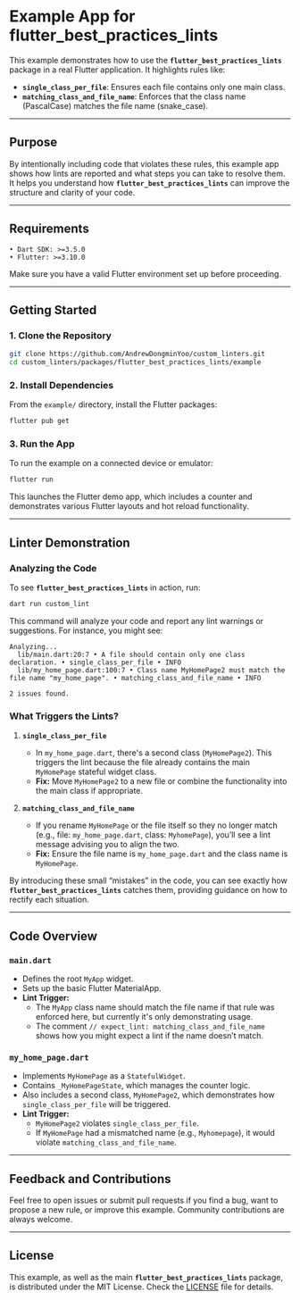 # Example App for flutter_best_practices_lints

This example demonstrates how to use the **`flutter_best_practices_lints`** package in a real Flutter application. It highlights rules like:

- **`single_class_per_file`**: Ensures each file contains only one main class.
- **`matching_class_and_file_name`**: Enforces that the class name (PascalCase) matches the file name (snake_case).

---

## Purpose

By intentionally including code that violates these rules, this example app shows how lints are reported and what steps you can take to resolve them. It helps you understand how **`flutter_best_practices_lints`** can improve the structure and clarity of your code.

---

## Requirements

```log
• Dart SDK: >=3.5.0
• Flutter: >=3.10.0
```

Make sure you have a valid Flutter environment set up before proceeding.

---

## Getting Started

### 1. Clone the Repository

```sh
git clone https://github.com/AndrewDongminYoo/custom_linters.git
cd custom_linters/packages/flutter_best_practices_lints/example
```

### 2. Install Dependencies

From the `example/` directory, install the Flutter packages:

```sh
flutter pub get
```

### 3. Run the App

To run the example on a connected device or emulator:

```sh
flutter run
```

This launches the Flutter demo app, which includes a counter and demonstrates various Flutter layouts and hot reload functionality.

---

## Linter Demonstration

### Analyzing the Code

To see **`flutter_best_practices_lints`** in action, run:

```sh
dart run custom_lint
```

This command will analyze your code and report any lint warnings or suggestions. For instance, you might see:

```log
Analyzing...
  lib/main.dart:20:7 • A file should contain only one class declaration. • single_class_per_file • INFO
  lib/my_home_page.dart:100:7 • Class name MyHomePage2 must match the file name "my_home_page". • matching_class_and_file_name • INFO

2 issues found.
```

### What Triggers the Lints?

1. **`single_class_per_file`**

   - In `my_home_page.dart`, there's a second class (`MyHomePage2`). This triggers the lint because the file already contains the main `MyHomePage` stateful widget class.
   - **Fix:** Move `MyHomePage2` to a new file or combine the functionality into the main class if appropriate.

2. **`matching_class_and_file_name`**
   <!-- cSpell:ignore MyhomePage -->
   - If you rename `MyHomePage` or the file itself so they no longer match (e.g., file: `my_home_page.dart`, class: `MyhomePage`), you’ll see a lint message advising you to align the two.
   - **Fix:** Ensure the file name is `my_home_page.dart` and the class name is `MyHomePage`.

By introducing these small “mistakes” in the code, you can see exactly how **`flutter_best_practices_lints`** catches them, providing guidance on how to rectify each situation.

---

## Code Overview

### `main.dart`

- Defines the root `MyApp` widget.
- Sets up the basic Flutter MaterialApp.
- **Lint Trigger:**
  - The `MyApp` class name should match the file name if that rule was enforced here, but currently it's only demonstrating usage.
  - The comment `// expect_lint: matching_class_and_file_name` shows how you might expect a lint if the name doesn’t match.

### `my_home_page.dart`

- Implements `MyHomePage` as a `StatefulWidget`.
- Contains `_MyHomePageState`, which manages the counter logic.
- Also includes a second class, `MyHomePage2`, which demonstrates how `single_class_per_file` will be triggered.
- **Lint Trigger:**
  - `MyHomePage2` violates `single_class_per_file`.
  <!-- cSpell:ignore Myhomepage -->
  - If `MyHomePage` had a mismatched name (e.g., `Myhomepage`), it would violate `matching_class_and_file_name`.

---

## Feedback and Contributions

Feel free to open issues or submit pull requests if you find a bug, want to propose a new rule, or improve this example. Community contributions are always welcome.

---

## License

This example, as well as the main **`flutter_best_practices_lints`** package, is distributed under the MIT License.
Check the [LICENSE](../LICENSE) file for details.
